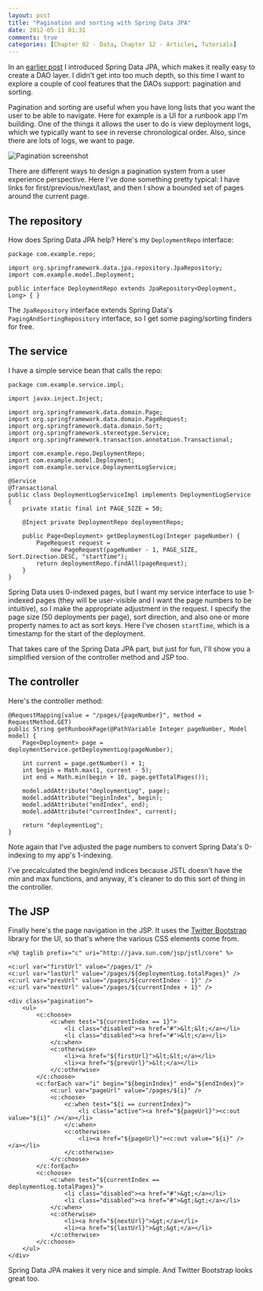 ```yaml
---
layout: post
title: "Pagination and sorting with Spring Data JPA"
date: 2012-05-11 01:31
comments: true
categories: [Chapter 02 - Data, Chapter 12 - Articles, Tutorials]
---
```

In an [earlier post](http://springinpractice.com/2012/04/24/autogenerate-daos-and-queries-using-spring-data-jpa/) I introduced Spring Data JPA, which makes it really easy to create a DAO layer. I didn't get into too much depth, so this time I want to explore a couple of cool features that the DAOs support: pagination and sorting.

<!-- more -->

Pagination and sorting are useful when you have long lists that you want the user to be able to navigate. Here for example is a UI for a runbook app I'm building. One of the things it allows the user to do is view deployment logs, which we typically want to see in reverse chronological order. Also, since there are lots of logs, we want to page.

![Pagination screenshot](http://springinpractice.s3.amazonaws.com/blog/images/2012-05-11-pagination-and-sorting-with-spring-data-jpa/pagination-1.jpg)

There are different ways to design a pagination system from a user experience perspective. Here I've done something pretty typical: I have links for first/previous/next/last, and then I show a bounded set of pages around the current page.

The repository
--------------

How does Spring Data JPA help? Here's my `DeploymentRepo` interface:

    package com.example.repo;
    
    import org.springframework.data.jpa.repository.JpaRepository;
    import com.example.model.Deployment;
    
    public interface DeploymentRepo extends JpaRepository<Deployment, Long> { }

The `JpaRepository` interface extends Spring Data's `PagingAndSortingRepository` interface, so I get some paging/sorting finders for free.

The service
-----------

I have a simple service bean that calls the repo:

    package com.example.service.impl;
    
    import javax.inject.Inject;
    
    import org.springframework.data.domain.Page;
    import org.springframework.data.domain.PageRequest;
    import org.springframework.data.domain.Sort;
    import org.springframework.stereotype.Service;
    import org.springframework.transaction.annotation.Transactional;
    
    import com.example.repo.DeploymentRepo;
    import com.example.model.Deployment;
    import com.example.service.DeploymentLogService;
    
    @Service
    @Transactional
    public class DeploymentLogServiceImpl implements DeploymentLogService {
        private static final int PAGE_SIZE = 50;
        
        @Inject private DeploymentRepo deploymentRepo;
    
        public Page<Deployment> getDeploymentLog(Integer pageNumber) {
            PageRequest request =
                new PageRequest(pageNumber - 1, PAGE_SIZE, Sort.Direction.DESC, "startTime");
            return deploymentRepo.findAll(pageRequest);
        }
    }

Spring Data uses 0-indexed pages, but I want my service interface to use 1-indexed pages (they will be user-visible and I want the page numbers to be intuitive), so I make the appropriate adjustment in the request. I specify the page size (50 deployments per page), sort direction, and also one or more property names to act as sort keys. Here I've chosen `startTime`, which is a timestamp for the start of the deployment.

That takes care of the Spring Data JPA part, but just for fun, I'll show you a simplified version of the controller method and JSP too.

The controller
--------------

Here's the controller method:

    @RequestMapping(value = "/pages/{pageNumber}", method = RequestMethod.GET)
    public String getRunbookPage(@PathVariable Integer pageNumber, Model model) {
        Page<Deployment> page = deploymentService.getDeploymentLog(pageNumber);
        
        int current = page.getNumber() + 1;
        int begin = Math.max(1, current - 5);
        int end = Math.min(begin + 10, page.getTotalPages());
        
        model.addAttribute("deploymentLog", page);
        model.addAttribute("beginIndex", begin);
        model.addAttribute("endIndex", end);
        model.addAttribute("currentIndex", current);
        
        return "deploymentLog";
    }

Note again that I've adjusted the page numbers to convert Spring Data's 0-indexing to my app's 1-indexing.

I've precalculated the begin/end indices because JSTL doesn't have the min and max functions, and anyway, it's cleaner to do this sort of thing in the controller.

The JSP
-------

Finally here's the page navigation in the JSP. It uses the [Twitter Bootstrap](http://twitter.github.com/bootstrap/) library for the UI, so that's where the various CSS elements come from.

    <%@ taglib prefix="c" uri="http://java.sun.com/jsp/jstl/core" %>
    
    <c:url var="firstUrl" value="/pages/1" />
    <c:url var="lastUrl" value="/pages/${deploymentLog.totalPages}" />
    <c:url var="prevUrl" value="/pages/${currentIndex - 1}" />
    <c:url var="nextUrl" value="/pages/${currentIndex + 1}" />
    
    <div class="pagination">
        <ul>
            <c:choose>
                <c:when test="${currentIndex == 1}">
                    <li class="disabled"><a href="#">&lt;&lt;</a></li>
                    <li class="disabled"><a href="#">&lt;</a></li>
                </c:when>
                <c:otherwise>
                    <li><a href="${firstUrl}">&lt;&lt;</a></li>
                    <li><a href="${prevUrl}">&lt;</a></li>
                </c:otherwise>
            </c:choose>
            <c:forEach var="i" begin="${beginIndex}" end="${endIndex}">
                <c:url var="pageUrl" value="/pages/${i}" />
                <c:choose>
                    <c:when test="${i == currentIndex}">
                        <li class="active"><a href="${pageUrl}"><c:out value="${i}" /></a></li>
                    </c:when>
                    <c:otherwise>
                        <li><a href="${pageUrl}"><c:out value="${i}" /></a></li>
                    </c:otherwise>
                </c:choose>
            </c:forEach>
            <c:choose>
                <c:when test="${currentIndex == deploymentLog.totalPages}">
                    <li class="disabled"><a href="#">&gt;</a></li>
                    <li class="disabled"><a href="#">&gt;&gt;</a></li>
                </c:when>
                <c:otherwise>
                    <li><a href="${nextUrl}">&gt;</a></li>
                    <li><a href="${lastUrl}">&gt;&gt;</a></li>
                </c:otherwise>
            </c:choose>
        </ul>
    </div>

Spring Data JPA makes it very nice and simple. And Twitter Bootstrap looks great too.
